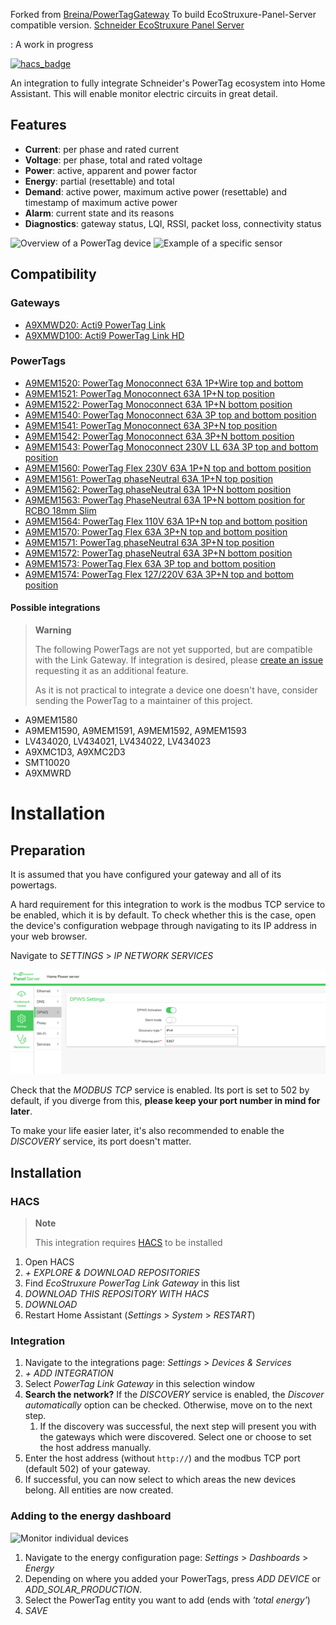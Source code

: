 
Forked from [Breina/PowerTagGateway](https://github.com/Breina/PowerTagGateway) To build EcoStruxure-Panel-Server compatible version.
 [Schneider EcoStruxure Panel Server](https://www.se.com/be/nl/product-range/40739468-ecostruxure-panel-server/)

 : A work in progress

[![hacs_badge](https://img.shields.io/badge/HACS-Default-41BDF5.svg)](https://github.com/hacs/integration)

An integration to fully integrate Schneider's PowerTag ecosystem into Home Assistant.
This will enable monitor electric circuits in great detail.

## Features   

* **Current**: per phase and rated current
* **Voltage**: per phase, total and rated voltage
* **Power**: active, apparent and power factor
* **Energy**: partial (resettable) and total
* **Demand**: active power, maximum active power (resettable) and timestamp of maximum active power
* **Alarm**: current state and its reasons
* **Diagnostics**: gateway status, LQI, RSSI, packet loss, connectivity status

![Overview of a PowerTag device](images/Features_PowerTag.png)
![Example of a specific sensor](images/Features_Sensor.png)

## Compatibility

### Gateways

* [A9XMWD20: Acti9 PowerTag Link](https://www.se.com/ww/en/product/A9XMWD20/acti9-powertag-link-wireless-to-modbus-tcp-ip-concentrator/)
* [A9XMWD100: Acti9 PowerTag Link HD](https://www.se.com/ww/en/product/A9XMWD100/acti9-powertag-link-hd-wireless-to-modbus-tcp-ip-concentrator/)

### PowerTags

* [A9MEM1520: PowerTag Monoconnect 63A 1P+Wire top and bottom](https://www.se.com/ww/en/product/A9MEM1520/energy-sensor-powertag-monoconnect-63a-1p+wire-top-and-bottom-position/)
* [A9MEM1521: PowerTag Monoconnect 63A 1P+N top position](https://www.se.com/ww/en/product/A9MEM1521/energy-sensor-powertag-monoconnect-63a-1p+n-top-position/)
* [A9MEM1522: PowerTag Monoconnect 63A 1P+N bottom position](https://www.se.com/ww/en/product/A9MEM1522/energy-sensor-powertag-monoconnect-63a-1p+n-bottom-position/)
* [A9MEM1540: PowerTag Monoconnect 63A 3P top and bottom position](https://www.se.com/ww/en/product/A9MEM1540/energy-sensor-powertag-monoconnect-63a-3p-top-and-bottom-position/)
* [A9MEM1541: PowerTag Monoconnect 63A 3P+N top position](https://se.com/ww/en/product/A9MEM1541/energy-sensor-powertag-monoconnect-63a-3p+n-top-position/)
* [A9MEM1542: PowerTag Monoconnect 63A 3P+N bottom position](https://www.se.com/ww/en/product/A9MEM1542/energy-sensor-powertag-monoconnect-63a-3p+n-bottom-position/)
* [A9MEM1543: PowerTag Monoconnect 230V LL 63A 3P top and bottom position](https://www.se.com/ww/en/product/A9MEM1543/energy-sensor-powertag-monoconnect-230v-ll-63a-3p-top-and-bottom-position/)
* [A9MEM1560: PowerTag Flex 230V 63A 1P+N top and bottom position](https://www.se.com/ww/en/product/A9MEM1560/energy-sensor-powertag-flex-230v-63a-1p+n-top-and-bottom-position/)
* [A9MEM1561: PowerTag phaseNeutral 63A 1P+N top position](https://www.se.com/ww/en/product/A9MEM1561/energy-sensor-powertag-phaseneutral-63a-1p+n-top-position/)
* [A9MEM1562: PowerTag phaseNeutral 63A 1P+N bottom position](https://www.se.com/ww/en/product/A9MEM1562/energy-sensor-powertag-phaseneutral-63a-1p+n-bottom-position/)
* [A9MEM1563: PowerTag PhaseNeutral 63A 1P+N bottom position for RCBO 18mm Slim](https://www.se.com/ww/en/product/A9MEM1563/energy-sensor-powertag-phaseneutral-63a-1p+n-bottom-position-for-rcbo-18mm-slim/)
* [A9MEM1564: PowerTag Flex 110V 63A 1P+N top and bottom position](https://www.se.com/ww/en/product/A9MEM1564/energy-sensor-powertag-flex-110v-63a-1p+n-top-and-bottom-position/)
* [A9MEM1570: PowerTag Flex 63A 3P+N top and bottom position](https://www.se.com/ww/en/product/A9MEM1570/energy-sensor-powertag-flex-63a-3p+n-top-and-bottom-position/)
* [A9MEM1571: PowerTag phaseNeutral 63A 3P+N top position](https://www.se.com/ww/en/product/A9MEM1571/energy-sensor-powertag-phaseneutral-63a-3p+n-top-position/)
* [A9MEM1572: PowerTag phaseNeutral 63A 3P+N bottom position](https://www.se.com/ww/en/product/A9MEM1572/energy-sensor-powertag-phaseneutral-63a-3p+n-bottom-position/)
* [A9MEM1573: PowerTag Flex 63A 3P top and bottom position](https://www.se.com/ww/en/product/A9MEM1573/energy-sensor-powertag-flex-63a-3p-top-and-bottom-position/)
* [A9MEM1574: PowerTag Flex 127/220V 63A 3P+N top and bottom position](https://www.se.com/ww/en/product/A9MEM1574/energy-sensor-powertag-flex-127-220v-63a-3p+n-top-and-bottom-position/)

#### Possible integrations

> **Warning**
>
> The following PowerTags are not yet supported, but are compatible with the Link Gateway.
> If integration is desired, please [create an issue](https://github.com/Breina/PowerTagGateway/issues) requesting it as an additional feature.
> 
> As it is not practical to integrate a device one doesn't have, consider sending the PowerTag to a maintainer of this project.

* A9MEM1580
* A9MEM1590, A9MEM1591, A9MEM1592, A9MEM1593
* LV434020, LV434021, LV434022, LV434023
* A9XMC1D3, A9XMC2D3
* SMT10020
* A9XMWRD


# Installation

## Preparation

It is assumed that you have configured your gateway and all of its powertags.

A hard requirement for this integration to work is the modbus TCP service to be enabled, which it is by default.
To check whether this is the case, open the device's configuration webpage through navigating to its IP address in your web browser.

Navigate to _SETTINGS_ > _IP NETWORK SERVICES_

![The IP services configuration](images/Web_config_PAS600.png)

Check that the _MODBUS TCP_ service is enabled.
Its port is set to 502 by default, if you diverge from this, **please keep your port number in mind for later**.

To make your life easier later, it's also recommended to enable the _DISCOVERY_ service, its port doesn't matter.

## Installation

### HACS

> **Note**
> 
> This integration requires [HACS](https://github.com/hacs/integration) to be installed

1. Open HACS
2. _+ EXPLORE & DOWNLOAD REPOSITORIES_
3. Find _EcoStruxure PowerTag Link Gateway_ in this list
4. _DOWNLOAD THIS REPOSITORY WITH HACS_
5. _DOWNLOAD_
6. Restart Home Assistant (_Settings_ > _System_ > _RESTART_)

### Integration

 1. Navigate to the integrations page: _Settings_ > _Devices & Services_
 2. _+ ADD INTEGRATION_
 3. Select _PowerTag Link Gateway_ in this selection window
 4. **Search the network?** If the *DISCOVERY* service is enabled, the *Discover automatically* option can be checked. 
    Otherwise, move on to the next step.
    1. If the discovery was successful, the next step will present you with the gateways which were discovered.
       Select one or choose to set the host address manually.
 5. Enter the host address (without `http://`) and the modbus TCP port (default 502) of your gateway.
 6. If successful, you can now select to which areas the new devices belong.
    All entities are now created.

### Adding to the energy dashboard

![Monitor individual devices](images/Features_Energy_panel.png)

 1. Navigate to the energy configuration page: _Settings_ > _Dashboards_ > _Energy_
 2. Depending on where you added your PowerTags, press _ADD DEVICE_ or _ADD_SOLAR_PRODUCTION_.
 3. Select the PowerTag entity you want to add (ends with _'total energy'_)
 4. _SAVE_

